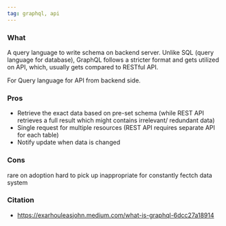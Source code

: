 ```yaml
---
tag: graphql, api
---
```


### What
A query language to write schema on backend server. Unlike SQL (query language for database), GraphQL follows a stricter format and gets utilized on API, which, usually gets compared to RESTful API. 

For
Query language for API from backend side.


### Pros
- Retrieve the exact data based on pre-set schema (while REST API retrieves a full result which might contains irrelevant/ redundant data)
- Single request for multiple resources (REST API requires separate API for each table)
- Notify update when data is changed


### Cons
rare on adoption
hard to pick up
inappropriate for constantly fectch data system


### Citation
- https://exarhouleasjohn.medium.com/what-is-graphql-6dcc27a18914
